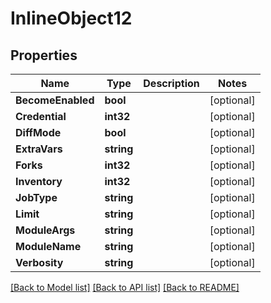 # InlineObject12

## Properties

Name | Type | Description | Notes
------------ | ------------- | ------------- | -------------
**BecomeEnabled** | **bool** |  | [optional] 
**Credential** | **int32** |  | [optional] 
**DiffMode** | **bool** |  | [optional] 
**ExtraVars** | **string** |  | [optional] 
**Forks** | **int32** |  | [optional] 
**Inventory** | **int32** |  | [optional] 
**JobType** | **string** |  | [optional] 
**Limit** | **string** |  | [optional] 
**ModuleArgs** | **string** |  | [optional] 
**ModuleName** | **string** |  | [optional] 
**Verbosity** | **string** |  | [optional] 

[[Back to Model list]](../README.md#documentation-for-models) [[Back to API list]](../README.md#documentation-for-api-endpoints) [[Back to README]](../README.md)


